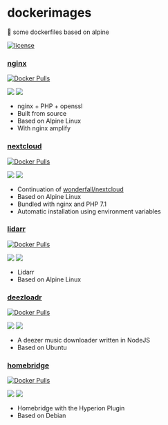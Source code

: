 # dockerimages
🐳 some dockerfiles based on alpine

[![license](https://img.shields.io/github/license/starbix/dockerimages.svg)]()

### [nginx](https://github.com/Starbix/dockerimages/tree/master/nginx)
[![Docker Pulls](https://img.shields.io/docker/pulls/starbix/nginx.svg)](https://github.com/Starbix/dockerimages/tree/master/nginx)

[![](https://images.microbadger.com/badges/version/starbix/nginx.svg)](https://microbadger.com/images/starbix/nginx)
[![](https://images.microbadger.com/badges/image/starbix/nginx.svg)](https://microbadger.com/images/starbix/nginx)

- nginx + PHP + openssl
- Built from source
- Based on Alpine Linux
- With nginx amplify
### [nextcloud](https://github.com/Starbix/dockerimages/tree/master/nextcloud)
[![Docker Pulls](https://img.shields.io/docker/pulls/starbix/nextcloud.svg)](https://github.com/Starbix/dockerimages/tree/master/nextcloud)

[![](https://images.microbadger.com/badges/version/starbix/nextcloud.svg)](https://microbadger.com/images/starbix/nextcloud)
[![](https://images.microbadger.com/badges/image/starbix/nextcloud.svg)](https://microbadger.com/images/starbix/nextcloud)
- Continuation of [wonderfall/nextcloud](https://github.com/Wonderfall/dockerfiles/tree/master/nextcloud)
- Based on Alpine Linux
- Bundled with nginx and PHP 7.1
- Automatic installation using environment variables

### [lidarr](https://github.com/Starbix/dockerimages/tree/master/lidarr)
[![Docker Pulls](https://img.shields.io/docker/pulls/starbix/lidarr.svg)](https://github.com/Starbix/dockerimages/tree/master/lidarr)

[![](https://images.microbadger.com/badges/version/starbix/lidarr.svg)](https://microbadger.com/images/starbix/lidarr)
[![](https://images.microbadger.com/badges/image/starbix/lidarr.svg)](https://microbadger.com/images/starbix/lidarr)

- Lidarr
- Based on Alpine Linux

### [deezloadr](https://github.com/Starbix/dockerimages/tree/master/deezloadr)
[![Docker Pulls](https://img.shields.io/docker/pulls/starbix/deezloadr.svg)](https://github.com/Starbix/dockerimages/tree/master/deezloadr)

[![](https://images.microbadger.com/badges/version/starbix/deezloadr.svg)](https://microbadger.com/images/starbix/deezloadr)
[![](https://images.microbadger.com/badges/image/starbix/deezloadr.svg)](https://microbadger.com/images/starbix/deezloadr)

- A deezer music downloader written in NodeJS
- Based on Ubuntu

### [homebridge](https://github.com/Starbix/dockerimages/tree/master/homebridge)
[![Docker Pulls](https://img.shields.io/docker/pulls/starbix/homebridge.svg)](https://github.com/Starbix/dockerimages/tree/master/homebridge)

[![](https://images.microbadger.com/badges/version/starbix/homebridge.svg)](https://microbadger.com/images/starbix/homebridge)
[![](https://images.microbadger.com/badges/image/starbix/homebridge.svg)](https://microbadger.com/images/starbix/homebridge)

- Homebridge with the Hyperion Plugin
- Based on Debian
